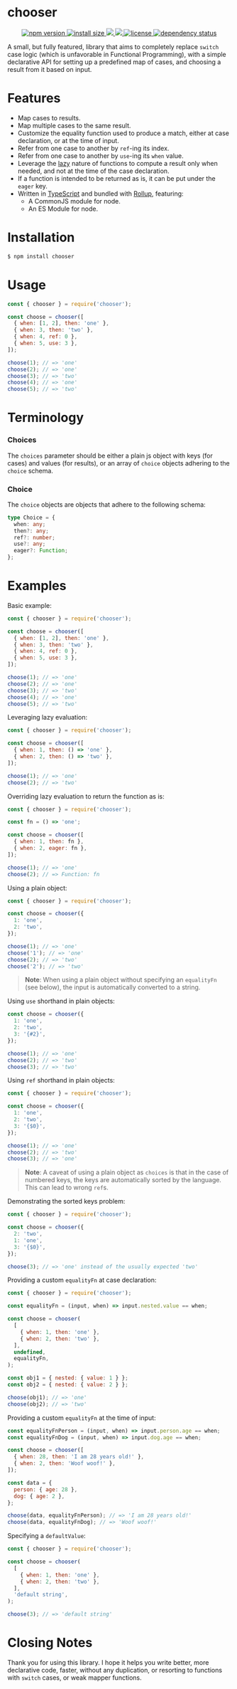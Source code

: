# chooser

<p align="center">
  <a href="https://www.npmjs.com/package/chooser">
    <img src="https://img.shields.io/npm/v/chooser.svg" alt="npm version" >
  </a>
  <a href="https://packagephobia.now.sh/result?p=chooser">
    <img src="https://packagephobia.now.sh/badge?p=chooser" alt="install size" >
  </a>
  <a href="https://travis-ci.org/github/ThisseasX/chooser">
    <img src="https://travis-ci.org/ThisseasX/chooser.svg?branch=master" />
  </a>
  <a href="https://codecov.io/gh/ThisseasX/chooser">
    <img src="https://codecov.io/gh/ThisseasX/chooser/branch/master/graph/badge.svg" />
  </a>
  <a href="https://github.com/ThisseasX/chooser/blob/master/LICENSE.md">
    <img src="https://img.shields.io/npm/l/chooser.svg" alt="license">
  </a>
  <a href="https://david-dm.org/ThisseasX/chooser">
    <img src="https://david-dm.org/ThisseasX/chooser/status.svg" alt="dependency status">
  </a>
</p>

A small, but fully featured, library that aims to completely replace `switch` case logic (which is unfavorable in Functional Programming), with a simple declarative API for setting up a predefined map of cases, and choosing a result from it based on input.

# Features

- Map cases to results.
- Map multiple cases to the same result.
- Customize the equality function used to produce a match, either at case declaration, or at the time of input.
- Refer from one case to another by `ref`-ing its index.
- Refer from one case to another by `use`-ing its `when` value.
- Leverage the [lazy](https://en.wikipedia.org/wiki/Lazy_evaluation) nature of functions to compute a result only when needed, and not at the time of the case declaration.
- If a function is intended to be returned as is, it can be put under the `eager` key.
- Written in [TypeScript](https://www.typescriptlang.org/) and bundled with [Rollup](https://rollupjs.org/guide/en/), featuring:
  - A CommonJS module for node.
  - An ES Module for node.

# Installation

```sh
$ npm install chooser
```

# Usage

```js
const { chooser } = require('chooser');

const choose = chooser([
  { when: [1, 2], then: 'one' },
  { when: 3, then: 'two' },
  { when: 4, ref: 0 },
  { when: 5, use: 3 },
]);

choose(1); // => 'one'
choose(2); // => 'one'
choose(3); // => 'two'
choose(4); // => 'one'
choose(5); // => 'two'
```

# Terminology

### Choices

The `choices` parameter should be either a plain js object with keys (for cases) and values (for results), or an array of `choice` objects adhering to the `choice` schema.

### Choice

The `choice` objects are objects that adhere to the following schema:

```ts
type Choice = {
  when: any;
  then?: any;
  ref?: number;
  use?: any;
  eager?: Function;
};
```

# Examples

Basic example:

```js
const { chooser } = require('chooser');

const choose = chooser([
  { when: [1, 2], then: 'one' },
  { when: 3, then: 'two' },
  { when: 4, ref: 0 },
  { when: 5, use: 3 },
]);

choose(1); // => 'one'
choose(2); // => 'one'
choose(3); // => 'two'
choose(4); // => 'one'
choose(5); // => 'two'
```

Leveraging lazy evaluation:

```js
const { chooser } = require('chooser');

const choose = chooser([
  { when: 1, then: () => 'one' },
  { when: 2, then: () => 'two' },
]);

choose(1); // => 'one'
choose(2); // => 'two'
```

Overriding lazy evaluation to return the function as is:

```js
const { chooser } = require('chooser');

const fn = () => 'one';

const choose = chooser([
  { when: 1, then: fn },
  { when: 2, eager: fn },
]);

choose(1); // => 'one'
choose(2); // => Function: fn
```

Using a plain object:

```js
const { chooser } = require('chooser');

const choose = chooser({
  1: 'one',
  2: 'two',
});

choose(1); // => 'one'
choose('1'); // => 'one'
choose(2); // => 'two'
choose('2'); // => 'two'
```

> **Note**: When using a plain object without specifying an `equalityFn` (see below), the input is automatically converted to a string.

Using `use` shorthand in plain objects:

```js
const choose = chooser({
  1: 'one',
  2: 'two',
  3: '{#2}',
});

choose(1); // => 'one'
choose(2); // => 'two'
choose(3); // => 'two'
```

Using `ref` shorthand in plain objects:

```js
const { chooser } = require('chooser');

const choose = chooser({
  1: 'one',
  2: 'two',
  3: '{$0}',
});

choose(1); // => 'one'
choose(2); // => 'two'
choose(3); // => 'one'
```

> **Note**: A caveat of using a plain object as `choices` is that in the case of numbered keys, the keys are automatically sorted by the language. This can lead to wrong `ref`s.

Demonstrating the sorted keys problem:

```js
const { chooser } = require('chooser');

const choose = chooser({
  2: 'two',
  1: 'one',
  3: '{$0}',
});

choose(3); // => 'one' instead of the usually expected 'two'
```

Providing a custom `equalityFn` at case declaration:

```js
const { chooser } = require('chooser');

const equalityFn = (input, when) => input.nested.value == when;

const choose = chooser(
  [
    { when: 1, then: 'one' },
    { when: 2, then: 'two' },
  ],
  undefined,
  equalityFn,
);

const obj1 = { nested: { value: 1 } };
const obj2 = { nested: { value: 2 } };

choose(obj1); // => 'one'
choose(obj2); // => 'two'
```

Providing a custom `equalityFn` at the time of input:

```js
const equalityFnPerson = (input, when) => input.person.age == when;
const equalityFnDog = (input, when) => input.dog.age == when;

const choose = chooser([
  { when: 28, then: 'I am 28 years old!' },
  { when: 2, then: 'Woof woof!' },
]);

const data = {
  person: { age: 28 },
  dog: { age: 2 },
};

choose(data, equalityFnPerson); // => 'I am 28 years old!'
choose(data, equalityFnDog); // => 'Woof woof!'
```

Specifying a `defaultValue`:

```js
const { chooser } = require('chooser');

const choose = chooser(
  [
    { when: 1, then: 'one' },
    { when: 2, then: 'two' },
  ],
  'default string',
);

choose(3); // => 'default string'
```

# Closing Notes

Thank you for using this library. I hope it helps you write better, more declarative code, faster, without any duplication, or resorting to functions with `switch` cases, or weak mapper functions.
